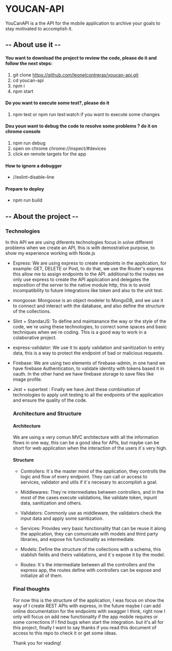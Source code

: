 # YOUCAN-API #
YouCanAPI is a the API for the mobile application to archive your goals to stay motivated to accomplish it.


## -- About use it -- ##
#### You want to download the project to review the code, please do it and follow the next steps: ####

1. git clone https://github.com/leonelcontreras/youcan-api.git
2. cd youcan-api
3. npm i
4. npm start

#### Do you want to execute some test?, please do it ####
1. npm test or npm run test:watch if you want to execute some changes

#### Dou youn want to debug the code to resolve some problems ? do it on chrome console ####

1. npm run debug
2. open on chrome chrome://inspect/#devices
3. click en remote targets for the app

#### How to ignore a debugger ####

* //eslint-disable-line

#### Prepare to deploy ####

* npm run build


## -- About the project -- ## 

### Technologies ###

In this API we are using diferents technologies focus in solve different problems
when we create an API, this is with demostrative purpose, to show my experience
working with Node.js

- Express:
  We are using express to create endpoints in the application, for example: GET, DELETE or Post,
  to do that, we use the Router's express this allow me to assign endpoints to the API. additional
  to the routes we only use express to create the API application and delegates the exposition of
  the server to the native module http, this is to avoid incompatibility to future integrations like
  token and also to the unit test.

- mongoose:
  Mongoose is an object modeler to MongoDB, and we use it to connect and interact with the database, and also
  define the structure of the collections.

- Slint + StandarJS:
  To define and maintanance the way or the style of the code, we´re using these technologies, to correct some
  spaces and basic techniques when we´re coding. This is a good way to work in a colaborative project.

- express-validator:
  We use it to apply validation and sanitization to entry data, this is a way to protect the endpoint of bad 
  or malicious requests.

- Firebase:
  We are using two elements of firebase-admin, in one hand we have firebase Authentication, to validate identity
  with tokens based it in oauth. In the other hand we have firebase storage to save files like image profile.  

- Jest + supertest :
  Finally we have Jest these combination of technologies to apply unit testing to all the 
  endpoints of the application and ensure the quality of the code.

  ### Architecture and Structure ###

  #### Architecture ####

    We are using a very comun MVC architecture with all the information flows in one way, this can be a good idea
    for APIs, but maybe can be short for web application when the interaction of the users it´s very high.

  #### Structure ####
    - Controllers:
      It´s the master mind of the application, they controlls the logic and flow of every endpoint. They
      can call or access to services, validator and utils if it´s necesary to accomplish a goal.
      
    - Middlewares:
      They´re intermediates between controllers, and in the most of the cases execute validations, like
      validate token, inpunt data, sanitization and others.

    - Validators: 
      Commonly use as middleware, the validators check the input data and apply some sanitization.

    - Services:
      Provides very basic functionality that can be reuse it along the application, they can comunicate with
      models and third party libraries, and expose his functionality as intermediate.

    - Models:
      Define the structure of the collections with a schema, this stablish fields and theirs validations,
      and it´s expose it by the model. 

    - Routes:
      It´s the intermediate between all the controllers and the express app, the routes define with controllers
      can be expose and initialize all of them.


  ### Final thoughts ###

  For now this is the structure of the application, I was focus on show the way of I create REST APIs with express,
  in the future maybe I can add online documentation for the endpoints with swagger I think, right now I only will focus
  on add new functionality if the app mobile requires or some corrections if I find bugs when start the integration.
  but it's all for this project, finally I want to say thanks if you read this document of access to this repo to check it
  or get some ideas.

  Thank you for reading!
